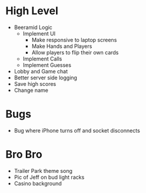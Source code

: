 # High Level
- Beeramid Logic
  - Implement UI
    - Make responsive to laptop screens
    - Make Hands and Players
    - Allow players to flip their own cards
  - Implement Calls
  - Implement Guesses
- Lobby and Game chat
- Better server side logging
- Save high scores
- Change name

# Bugs
- Bug where iPhone turns off and socket disconnects

# Bro Bro
- Trailer Park theme song
- Pic of Jeff on bud light racks
- Casino background
